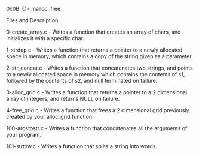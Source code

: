 0x0B. C - malloc, free

Files and Description

0-create_array.c - Writes a function that creates an array of chars, and initializes it with a specific char.



1-strdup.c - Writes a function that returns a pointer to a newly allocated space in memory, which contains a copy of the string given as a parameter.



2-str_concat.c - Writes a function that concatenates two strings, and points to a newly allocated space in memory which contains the contents of s1, followed by the contents of s2, and null terminated on failure.



3-alloc_grid.c - Writes a function that returns a pointer to a 2 dimensional array of integers, and returns NULL on failure.



4-free_grid.c - Writes a function that frees a 2 dimensional grid previously created by your alloc_grid function.



100-argstostr.c - Writes a function that concatenates all the arguments of your program.



101-strtow.c - Writes a function that splits a string into words.
